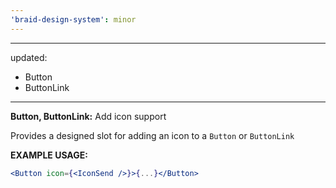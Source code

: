 ```yaml
---
'braid-design-system': minor
---
```


---
updated:
  - Button
  - ButtonLink
---

**Button, ButtonLink:** Add icon support

Provides a designed slot for adding an icon to a `Button` or `ButtonLink`

**EXAMPLE USAGE:**
```jsx
<Button icon={<IconSend />}>{...}</Button>
```

